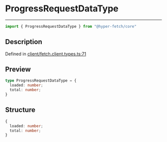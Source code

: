 

# ProgressRequestDataType

<div class="api-docs__separator">

---

</div><div class="api-docs__import">

```ts
import { ProgressRequestDataType } from "@hyper-fetch/core"
```

</div><div class="api-docs__section">

## Description

</div><div class="api-docs__description"><span class="api-docs__do-not-parse">



</span></div><p class="api-docs__definition">

Defined in [client/fetch.client.types.ts:71](https://github.com/BetterTyped/hyper-fetch/blob/3fe127e9/packages/core/src/client/fetch.client.types.ts#L71)

</p><div class="api-docs__section">

## Preview

</div><div class="api-docs__preview type">

```ts
type ProgressRequestDataType = {
  loaded: number; 
  total: number; 
}
```

</div><div class="api-docs__section">

## Structure

</div><div class="api-docs__returns">

```ts
{
  loaded: number;
  total: number;
}
```

</div>
